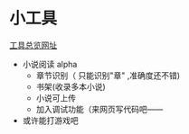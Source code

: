 # 小工具
[工具总览网址](http://jeoooe.github.io/tool/)

+ 小说阅读 alpha
  + 章节识别（ 只能识别"章" ,准确度还不错)
  + 书架(收录多本小说)
  + 小说可上传
  + 加入调试功能（来网页写代码吧——
+ 或许能打游戏吧

